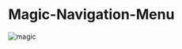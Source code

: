 # Magic-Navigation-Menu

![magic](https://user-images.githubusercontent.com/100486080/181606815-f78e54a3-1853-4200-9681-b6f01ad7b2f1.png)
